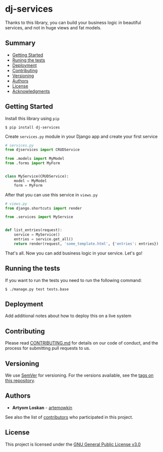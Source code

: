 # dj-services

Thanks to this library, you can build your business logic in beautiful
services, and not in huge views and fat models.

## Summary

  - [Getting Started](#getting-started)
  - [Runing the tests](#running-the-tests)
  - [Deployment](#deployment)
  - [Contributing](#contributing)
  - [Versioning](#versioning)
  - [Authors](#authors)
  - [License](#license)
  - [Acknowledgments](#acknowledgments)

## Getting Started

Install this library using `pip`

```
$ pip install dj-services
```

Create `services.py` module in your Django app and create your first service

```python
# services.py
from djservices import CRUDService

from .models import MyModel
from .forms import MyForm


class MyService(CRUDService):
    model = MyModel
    form = MyForm
```

After that you can use this service in `views.py`

```python
# views.py
from django.shortcuts import render

from .services import MyService


def list_entries(request):
    service = MyService()
    entries = service.get_all()
    return render(request, 'some_template.html', {'entries': entries})
```

That's all. Now you can add business logic in your service. Let's go!

## Running the tests

If you want to run the tests you need to run the following command:

```
$ ./manage.py test tests.base
```

## Deployment

Add additional notes about how to deploy this on a live system

## Contributing

Please read [CONTRIBUTING.md](CONTRIBUTING.md) for details on our code
of conduct, and the process for submitting pull requests to us.

## Versioning

We use [SemVer](http://semver.org/) for versioning. For the versions
available, see the [tags on this
repository](https://github.com/PurpleBooth/a-good-readme-template/tags).

## Authors

  - **Artyom Loskan** - [artemowkin](https://github.com/artemowkin)

See also the list of
[contributors](https://github.com/artemowkin/dj-services/contributors)
who participated in this project.

## License

This project is licensed under the
[GNU General Public License v3.0](LICENSE)

